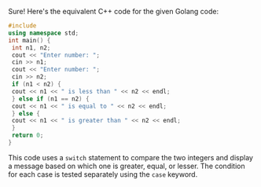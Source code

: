 Sure! Here's the equivalent C++ code for the given Golang code:
```c++
#include 
using namespace std;
int main() {
 int n1, n2;
 cout << "Enter number: ";
 cin >> n1;
 cout << "Enter number: ";
 cin >> n2;
 if (n1 < n2) {
 cout << n1 << " is less than " << n2 << endl;
 } else if (n1 == n2) {
 cout << n1 << " is equal to " << n2 << endl;
 } else {
 cout << n1 << " is greater than " << n2 << endl;
 }
 return 0;
}
```
This code uses a `switch` statement to compare the two integers and display a message based on which one is greater, equal, or lesser. The condition for each case is tested separately using the `case` keyword.

